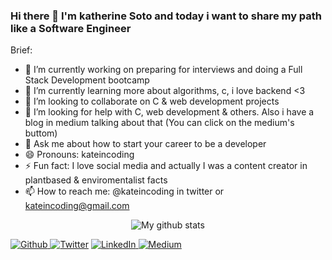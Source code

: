 ### Hi there 👋 I'm katherine Soto and today i want to share my path like a Software Engineer

Brief:

- 🔭 I’m currently working on preparing for interviews and doing a Full Stack Development bootcamp
- 🌱 I’m currently learning more about algorithms, c, i love backend <3 
- 👯 I’m looking to collaborate on C & web development projects
- 🤔 I’m looking for help with C, web development & others. Also i have a blog in medium talking about that (You can click on the medium's buttom)
- 💬 Ask me about how to start your career to be a developer
- 😄 Pronouns: kateincoding
- ⚡ Fun fact: I love social media and actually I was a content creator in plantbased & enviromentalist facts
- 📫 How to reach me: @kateincoding in twitter or kateincoding@gmail.com

<p align="center">
  <img align="center" src="https://github-readme-stats.vercel.app/api/top-langs/?username=kateincoding&layout=compact&theme=vue&langs_count=6" alt="My github stats"/>
</p>
<p>
  <a href="https://github.com/kateincoding" target="_blank"><img alt="Github" src="https://img.shields.io/badge/GitHub-%2312100E.svg?&style=for-the-badge&logo=Github&logoColor=white" />
  </a> <a href="https://twitter.com/kateincoding" target="_blank"><img alt="Twitter" src="https://img.shields.io/badge/twitter-%231DA1F2.svg?&style=for-the-badge&logo=twitter&logoColor=white" /></a>
  <a href="https://www.linkedin.com/in/katherinesoto/" target="_blank"><img alt="LinkedIn" src="https://img.shields.io/badge/linkedin-%230077B5.svg?&style=for-the-badge&logo=linkedin&logoColor=white" />
  </a> <a href="https://kateincoding.medium.com/" target="_blank"><img alt="Medium" src="https://img.shields.io/badge/medium-%2312100E.svg?&style=for-the-badge&logo=medium&logoColor=white" /></a>
</p>
